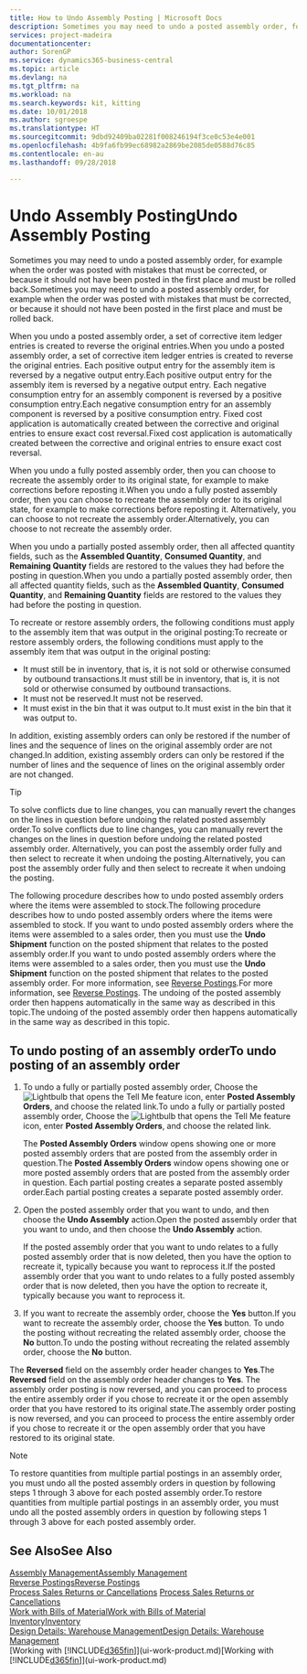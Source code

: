 ```yaml
---
title: How to Undo Assembly Posting | Microsoft Docs
description: Sometimes you may need to undo a posted assembly order, for example when the order was posted with mistakes that must be corrected, or because it should not have been posted in the first place and must be rolled back.
services: project-madeira
documentationcenter: 
author: SorenGP
ms.service: dynamics365-business-central
ms.topic: article
ms.devlang: na
ms.tgt_pltfrm: na
ms.workload: na
ms.search.keywords: kit, kitting
ms.date: 10/01/2018
ms.author: sgroespe
ms.translationtype: HT
ms.sourcegitcommit: 9dbd92409ba02281f008246194f3ce0c53e4e001
ms.openlocfilehash: 4b9fa6fb99ec68982a2869be2085de0588d76c85
ms.contentlocale: en-au
ms.lasthandoff: 09/28/2018

---
```

# <a name="undo-assembly-posting"></a><span data-ttu-id="e9aa0-103">Undo Assembly Posting</span><span class="sxs-lookup"><span data-stu-id="e9aa0-103">Undo Assembly Posting</span></span>
<span data-ttu-id="e9aa0-104">Sometimes you may need to undo a posted assembly order, for example when the order was posted with mistakes that must be corrected, or because it should not have been posted in the first place and must be rolled back.</span><span class="sxs-lookup"><span data-stu-id="e9aa0-104">Sometimes you may need to undo a posted assembly order, for example when the order was posted with mistakes that must be corrected, or because it should not have been posted in the first place and must be rolled back.</span></span>

<span data-ttu-id="e9aa0-105">When you undo a posted assembly order, a set of corrective item ledger entries is created to reverse the original entries.</span><span class="sxs-lookup"><span data-stu-id="e9aa0-105">When you undo a posted assembly order, a set of corrective item ledger entries is created to reverse the original entries.</span></span> <span data-ttu-id="e9aa0-106">Each positive output entry for the assembly item is reversed by a negative output entry.</span><span class="sxs-lookup"><span data-stu-id="e9aa0-106">Each positive output entry for the assembly item is reversed by a negative output entry.</span></span> <span data-ttu-id="e9aa0-107">Each negative consumption entry for an assembly component is reversed by a positive consumption entry.</span><span class="sxs-lookup"><span data-stu-id="e9aa0-107">Each negative consumption entry for an assembly component is reversed by a positive consumption entry.</span></span> <span data-ttu-id="e9aa0-108">Fixed cost application is automatically created between the corrective and original entries to ensure exact cost reversal.</span><span class="sxs-lookup"><span data-stu-id="e9aa0-108">Fixed cost application is automatically created between the corrective and original entries to ensure exact cost reversal.</span></span>  

<span data-ttu-id="e9aa0-109">When you undo a fully posted assembly order, then you can choose to recreate the assembly order to its original state, for example to make corrections before reposting it.</span><span class="sxs-lookup"><span data-stu-id="e9aa0-109">When you undo a fully posted assembly order, then you can choose to recreate the assembly order to its original state, for example to make corrections before reposting it.</span></span> <span data-ttu-id="e9aa0-110">Alternatively, you can choose to not recreate the assembly order.</span><span class="sxs-lookup"><span data-stu-id="e9aa0-110">Alternatively, you can choose to not recreate the assembly order.</span></span>  

<span data-ttu-id="e9aa0-111">When you undo a partially posted assembly order, then all affected quantity fields, such as the **Assembled Quantity**, **Consumed Quantity**, and **Remaining Quantity** fields are restored to the values they had before the posting in question.</span><span class="sxs-lookup"><span data-stu-id="e9aa0-111">When you undo a partially posted assembly order, then all affected quantity fields, such as the **Assembled Quantity**, **Consumed Quantity**, and **Remaining Quantity** fields are restored to the values they had before the posting in question.</span></span>  

<span data-ttu-id="e9aa0-112">To recreate or restore assembly orders, the following conditions must apply to the assembly item that was output in the original posting:</span><span class="sxs-lookup"><span data-stu-id="e9aa0-112">To recreate or restore assembly orders, the following conditions must apply to the assembly item that was output in the original posting:</span></span>  

-   <span data-ttu-id="e9aa0-113">It must still be in inventory, that is, it is not sold or otherwise consumed by outbound transactions.</span><span class="sxs-lookup"><span data-stu-id="e9aa0-113">It must still be in inventory, that is, it is not sold or otherwise consumed by outbound transactions.</span></span>  
-   <span data-ttu-id="e9aa0-114">It must not be reserved.</span><span class="sxs-lookup"><span data-stu-id="e9aa0-114">It must not be reserved.</span></span>  
-   <span data-ttu-id="e9aa0-115">It must exist in the bin that it was output to.</span><span class="sxs-lookup"><span data-stu-id="e9aa0-115">It must exist in the bin that it was output to.</span></span>  

<span data-ttu-id="e9aa0-116">In addition, existing assembly orders can only be restored if the number of lines and the sequence of lines on the original assembly order are not changed.</span><span class="sxs-lookup"><span data-stu-id="e9aa0-116">In addition, existing assembly orders can only be restored if the number of lines and the sequence of lines on the original assembly order are not changed.</span></span>  

> [!TIP]  
>  <span data-ttu-id="e9aa0-117">To solve conflicts due to line changes, you can manually revert the changes on the lines in question before undoing the related posted assembly order.</span><span class="sxs-lookup"><span data-stu-id="e9aa0-117">To solve conflicts due to line changes, you can manually revert the changes on the lines in question before undoing the related posted assembly order.</span></span> <span data-ttu-id="e9aa0-118">Alternatively, you can post the assembly order fully and then select to recreate it when undoing the posting.</span><span class="sxs-lookup"><span data-stu-id="e9aa0-118">Alternatively, you can post the assembly order fully and then select to recreate it when undoing the posting.</span></span>  

<span data-ttu-id="e9aa0-119">The following procedure describes how to undo posted assembly orders where the items were assembled to stock.</span><span class="sxs-lookup"><span data-stu-id="e9aa0-119">The following procedure describes how to undo posted assembly orders where the items were assembled to stock.</span></span> <span data-ttu-id="e9aa0-120">If you want to undo posted assembly orders where the items were assembled to a sales order, then you must use the **Undo Shipment** function on the posted shipment that relates to the posted assembly order.</span><span class="sxs-lookup"><span data-stu-id="e9aa0-120">If you want to undo posted assembly orders where the items were assembled to a sales order, then you must use the **Undo Shipment** function on the posted shipment that relates to the posted assembly order.</span></span> <span data-ttu-id="e9aa0-121">For more information, see [Reverse Postings](finance-how-reverse-journal-posting.md).</span><span class="sxs-lookup"><span data-stu-id="e9aa0-121">For more information, see [Reverse Postings](finance-how-reverse-journal-posting.md).</span></span> <span data-ttu-id="e9aa0-122">The undoing of the posted assembly order then happens automatically in the same way as described in this topic.</span><span class="sxs-lookup"><span data-stu-id="e9aa0-122">The undoing of the posted assembly order then happens automatically in the same way as described in this topic.</span></span>  

## <a name="to-undo-posting-of-an-assembly-order"></a><span data-ttu-id="e9aa0-123">To undo posting of an assembly order</span><span class="sxs-lookup"><span data-stu-id="e9aa0-123">To undo posting of an assembly order</span></span>  
1.  <span data-ttu-id="e9aa0-124">To undo a fully or partially posted assembly order, Choose the ![Lightbulb that opens the Tell Me feature](media/ui-search/search_small.png "Tell me what you want to do") icon, enter **Posted Assembly Orders**, and choose the related link.</span><span class="sxs-lookup"><span data-stu-id="e9aa0-124">To undo a fully or partially posted assembly order, Choose the ![Lightbulb that opens the Tell Me feature](media/ui-search/search_small.png "Tell me what you want to do") icon, enter **Posted Assembly Orders**, and choose the related link.</span></span>  

    <span data-ttu-id="e9aa0-125">The **Posted Assembly Orders** window opens showing one or more posted assembly orders that are posted from the assembly order in question.</span><span class="sxs-lookup"><span data-stu-id="e9aa0-125">The **Posted Assembly Orders** window opens showing one or more posted assembly orders that are posted from the assembly order in question.</span></span> <span data-ttu-id="e9aa0-126">Each partial posting creates a separate posted assembly order.</span><span class="sxs-lookup"><span data-stu-id="e9aa0-126">Each partial posting creates a separate posted assembly order.</span></span>  
2.  <span data-ttu-id="e9aa0-127">Open the posted assembly order that you want to undo, and then choose the **Undo Assembly** action.</span><span class="sxs-lookup"><span data-stu-id="e9aa0-127">Open the posted assembly order that you want to undo, and then choose the **Undo Assembly** action.</span></span>  

    <span data-ttu-id="e9aa0-128">If the posted assembly order that you want to undo relates to a fully posted assembly order that is now deleted, then you have the option to recreate it, typically because you want to reprocess it.</span><span class="sxs-lookup"><span data-stu-id="e9aa0-128">If the posted assembly order that you want to undo relates to a fully posted assembly order that is now deleted, then you have the option to recreate it, typically because you want to reprocess it.</span></span>  
3.  <span data-ttu-id="e9aa0-129">If you want to recreate the assembly order, choose the **Yes** button.</span><span class="sxs-lookup"><span data-stu-id="e9aa0-129">If you want to recreate the assembly order, choose the **Yes** button.</span></span> <span data-ttu-id="e9aa0-130">To undo the posting without recreating the related assembly order, choose the **No** button.</span><span class="sxs-lookup"><span data-stu-id="e9aa0-130">To undo the posting without recreating the related assembly order, choose the **No** button.</span></span>  

<span data-ttu-id="e9aa0-131">The **Reversed** field on the assembly order header changes to **Yes**.</span><span class="sxs-lookup"><span data-stu-id="e9aa0-131">The **Reversed** field on the assembly order header changes to **Yes**.</span></span> <span data-ttu-id="e9aa0-132">The assembly order posting is now reversed, and you can proceed to process the entire assembly order if you chose to recreate it or the open assembly order that you have restored to its original state.</span><span class="sxs-lookup"><span data-stu-id="e9aa0-132">The assembly order posting is now reversed, and you can proceed to process the entire assembly order if you chose to recreate it or the open assembly order that you have restored to its original state.</span></span>  

> [!NOTE]  
>  <span data-ttu-id="e9aa0-133">To restore quantities from multiple partial postings in an assembly order, you must undo all the posted assembly orders in question by following steps 1 through 3 above for each posted assembly order.</span><span class="sxs-lookup"><span data-stu-id="e9aa0-133">To restore quantities from multiple partial postings in an assembly order, you must undo all the posted assembly orders in question by following steps 1 through 3 above for each posted assembly order.</span></span>  

## <a name="see-also"></a><span data-ttu-id="e9aa0-134">See Also</span><span class="sxs-lookup"><span data-stu-id="e9aa0-134">See Also</span></span>  
[<span data-ttu-id="e9aa0-135">Assembly Management</span><span class="sxs-lookup"><span data-stu-id="e9aa0-135">Assembly Management</span></span>](assembly-assemble-items.md)  
[<span data-ttu-id="e9aa0-136">Reverse Postings</span><span class="sxs-lookup"><span data-stu-id="e9aa0-136">Reverse Postings</span></span>](finance-how-reverse-journal-posting.md)  
<span data-ttu-id="e9aa0-137">[Process Sales Returns or Cancellations](sales-how-process-sales-returns-cancellations.md)  </span><span class="sxs-lookup"><span data-stu-id="e9aa0-137">[Process Sales Returns or Cancellations](sales-how-process-sales-returns-cancellations.md)  </span></span>  
[<span data-ttu-id="e9aa0-138">Work with Bills of Material</span><span class="sxs-lookup"><span data-stu-id="e9aa0-138">Work with Bills of Material</span></span>](inventory-how-work-BOMs.md)  
[<span data-ttu-id="e9aa0-139">Inventory</span><span class="sxs-lookup"><span data-stu-id="e9aa0-139">Inventory</span></span>](inventory-manage-inventory.md)  
[<span data-ttu-id="e9aa0-140">Design Details: Warehouse Management</span><span class="sxs-lookup"><span data-stu-id="e9aa0-140">Design Details: Warehouse Management</span></span>](design-details-warehouse-management.md)  
<span data-ttu-id="e9aa0-141">[Working with [!INCLUDE[d365fin](includes/d365fin_md.md)]](ui-work-product.md)</span><span class="sxs-lookup"><span data-stu-id="e9aa0-141">[Working with [!INCLUDE[d365fin](includes/d365fin_md.md)]](ui-work-product.md)</span></span>

